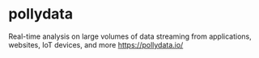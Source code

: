 # pollydata
 Real-time analysis on large volumes of data streaming from applications, websites, IoT devices, and more
https://pollydata.io/
